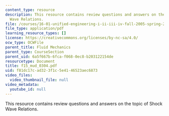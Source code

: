 ```yaml
---
content_type: resource
description: This resource contains review questions and answers on the topic of Shock
  Wave Relations.
file: /courses/16-01-unified-engineering-i-ii-iii-iv-fall-2005-spring-2006/f81dc17cad323f1c5e4146523aec6873_f15_mud_0304.pdf
file_type: application/pdf
learning_resource_types: []
license: https://creativecommons.org/licenses/by-nc-sa/4.0/
ocw_type: OCWFile
parent_title: Fluid Mechanics
parent_type: CourseSection
parent_uid: 6a5f667b-6fca-f068-0ec8-b203122154de
resourcetype: Document
title: f15_mud_0304.pdf
uid: f81dc17c-ad32-3f1c-5e41-46523aec6873
video_files:
  video_thumbnail_file: null
video_metadata:
  youtube_id: null
---
```

This resource contains review questions and answers on the topic of Shock Wave Relations.